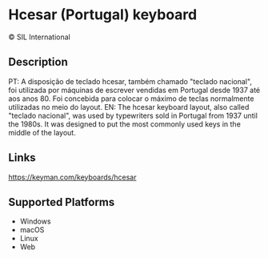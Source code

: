 Hcesar (Portugal) keyboard
==============

© SIL International

Description
-----------

PT: A disposição de teclado hcesar, também chamado "teclado nacional", foi utilizada por máquinas de escrever vendidas em Portugal desde 1937 até aos anos 80. Foi concebida para colocar o máximo de teclas normalmente utilizadas no meio do layout.
EN: The hcesar keyboard layout, also called "teclado nacional", was used by typewriters sold in Portugal from 1937 until the 1980s. It was designed to put the most
commonly used keys in the middle of the layout. 

Links
-----
https://keyman.com/keyboards/hcesar

Supported Platforms
-------------------
 * Windows
 * macOS
 * Linux
 * Web

